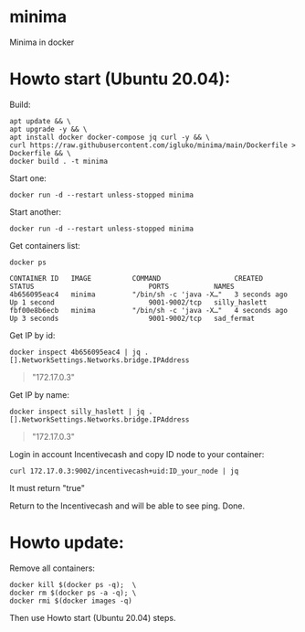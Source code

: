 # minima
Minima in docker

# Howto start (Ubuntu 20.04):

Build:
```
apt update && \
apt upgrade -y && \
apt install docker docker-compose jq curl -y && \
curl https://raw.githubusercontent.com/igluko/minima/main/Dockerfile > Dockerfile && \
docker build . -t minima
```

Start one:
```
docker run -d --restart unless-stopped minima
```

Start another:
```
docker run -d --restart unless-stopped minima
```

Get containers list:
```
docker ps
```

```
CONTAINER ID   IMAGE          COMMAND                  CREATED          STATUS                            PORTS           NAMES
4b656095eac4   minima         "/bin/sh -c 'java -X…"   3 seconds ago    Up 1 second                       9001-9002/tcp   silly_haslett
fbf00e8b6ecb   minima         "/bin/sh -c 'java -X…"   4 seconds ago    Up 3 seconds                      9001-9002/tcp   sad_fermat
```

Get IP by id:
```
docker inspect 4b656095eac4 | jq .[].NetworkSettings.Networks.bridge.IPAddress
```
>"172.17.0.3"

Get IP by name:
```
docker inspect silly_haslett | jq .[].NetworkSettings.Networks.bridge.IPAddress
```
>"172.17.0.3"

Login in account Incentivecash and copy ID node to your container: 
```
curl 172.17.0.3:9002/incentivecash+uid:ID_your_node | jq
```
It must return "true"

Return to the Incentivecash and will be able to see ping.
Done.

# Howto update:
Remove all containers:
```
docker kill $(docker ps -q);  \
docker rm $(docker ps -a -q); \
docker rmi $(docker images -q)
```
Then use Howto start (Ubuntu 20.04) steps.
